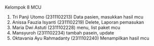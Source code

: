 Kelompok 8 MCU
1. Tri Panji Utomo (2311102213) Data pasien, masukkan hasil mcu
2. Anissa Fauzia Isyanti (2311102219) Delete, Laporan pemasukan
3. Maria Dwi Astuti (2311102228) menu, list paket mcu
4. Mansyuroh (2311102234) tambah pasein, update
5. Oktavania Ayu Rahmadanty (2311102240) Menampilkan hasil mcu